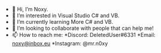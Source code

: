 - 👋 Hi, I’m Noxy.
- 👀 I’m interested in Visual Studio C# and VB.
- 🌱 I’m currently learning More C# and VB.
- 💞️ I’m looking to collaborate with people that can help me!
- 📫 How to reach me:
*Discord: DeletedUser#6331
*Email: noxy@inbox.eu
*Instagram: @mr.n0xy
